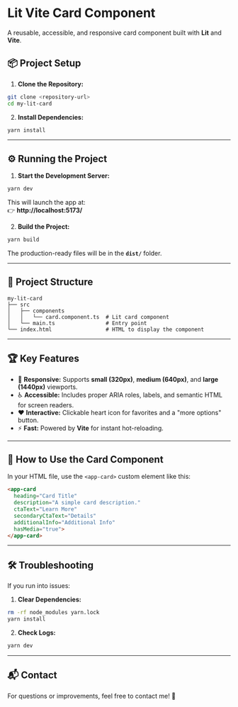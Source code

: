 
# Lit Vite Card Component

A reusable, accessible, and responsive card component built with **Lit** and **Vite**.

## 📦 Project Setup

1. **Clone the Repository:**

```bash
git clone <repository-url>
cd my-lit-card
```

2. **Install Dependencies:**

```bash
yarn install
```

---

## ⚙️ Running the Project

1. **Start the Development Server:**

```bash
yarn dev
```

This will launch the app at:  
👉 **http://localhost:5173/**

2. **Build the Project:**

```bash
yarn build
```

The production-ready files will be in the **`dist/`** folder.

---

## 📁 Project Structure

```
my-lit-card
├── src
│   ├── components
│   │   └── card.component.ts  # Lit card component
│   └── main.ts                # Entry point
└── index.html                 # HTML to display the component
```

---

## 🏆 Key Features

- 📱 **Responsive:** Supports **small (320px)**, **medium (640px)**, and **large (1440px)** viewports.  
- ♿ **Accessible:** Includes proper ARIA roles, labels, and semantic HTML for screen readers.  
- ❤️ **Interactive:** Clickable heart icon for favorites and a "more options" button.  
- ⚡ **Fast:** Powered by **Vite** for instant hot-reloading.  

---

## 🚦 How to Use the Card Component

In your HTML file, use the `<app-card>` custom element like this:

```html
<app-card 
  heading="Card Title"
  description="A simple card description."
  ctaText="Learn More"
  secondaryCtaText="Details"
  additionalInfo="Additional Info"
  hasMedia="true">
</app-card>
```

---

## 🛠️ Troubleshooting

If you run into issues:

1. **Clear Dependencies:**

```bash
rm -rf node_modules yarn.lock
yarn install
```

2. **Check Logs:**  

```bash
yarn dev
```

---

## 📬 Contact

For questions or improvements, feel free to contact me! 🚀  
